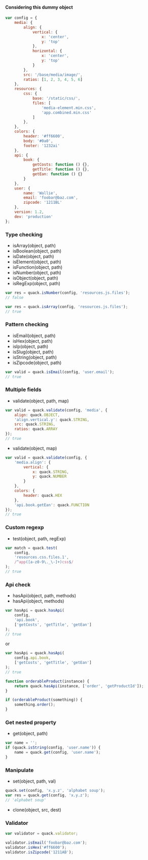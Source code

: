 
#### Considering this dummy object
```js
var config = {
    media: {
        align: {
            vertical: {
                x: 'center',
                y: 'top'
            },
            horizontal: {
                x: 'center',
                y: 'top'
            }
        },
        src: '/base/media/image/',
        ratios: [1, 2, 3, 4, 5, 6]
    },
    resources: {
        css: {
            base: '/static/css/',
            files: [
                'media-element.min.css',
                'app.combined.min.css'
            ]
        },
    },
    colors: {
        header: '#ff6600',
        body: '#0a0',
        footer: '1232ai'
    },
    api: {
        book: {
            getCosts: function () {},
            getTitle: function () {},
            getEan: function () {}
        }
    },
    user: {
        name: 'Wallie',
        email: 'foobar@baz.com',
        zipcode: '1211BL'
    },
    version: 1.2,
    dev: 'production'
};
```
### Type checking

* isArray(object, path)
* isBoolean(object, path)
* isDate(object, path)
* isElement(object, path)
* isFunction(object, path)
* isNumber(object, path)
* isObject(object, path)
* isRegExp(object, path)

```js
var res = quack.isNumber(config, 'resources.js.files');
// false

var res = quack.isArray(config, 'resources.js.files');
// true
```

### Pattern checking

* isEmail(object, path)
* isHex(object, path)
* isIp(object, path)
* isSlug(object, path)
* isString(object, path)
* isZipcode(object, path)

```js
var valid = quack.isEmail(config, 'user.email');
// true
```

### Multiple fields
* validate(object, path, map)

```js
var valid = quack.validate(config, 'media', {
    align: quack.OBJECT,
    'align.vertical.y': quack.STRING,
    src: quack.STRING,
    ratios: quack.ARRAY
});
// true
```
* validate(object, map)

```js
var valid = quack.validate(config, {
    'media.align': {
        vertical: {
            x: quack.STRING,
            y: quack.NUMBER
        }
    },
    colors: {
        header: quack.HEX
    },
    'api.book.getEan': quack.FUNCTION
});
// true
```


### Custom regexp

* test(object, path, regExp)

```js
var match = quack.test(
    config,
    'resources.css.files.1',
    /^app([a-z0-9\._\-]+)css$/
);
// true
```

### Api check

* hasApi(object, path, methods)
* hasApi(object, methods)

```js
var hasApi = quack.hasApi(
    config,
    'api.book',
    ['getCosts', 'getTitle', 'getEan']
);
// true
```

or

```js
var hasApi = quack.hasApi(
    config.api.book,
    ['getCosts', 'getTitle', 'getEan']
);
// true
```

```js
function orderableProduct(instance) {
    return quack.hasApi(instance, ['order', 'getProductId']);
}

if (orderableProduct(something)) {
    something.order();
}
```

### Get nested property

* get(object, path)

```js
var name = '';
if (quack.isString(config, 'user.name')) {
    name = quack.get(config, 'user.name');
}
```

### Manipulate

* set(object, path, val)
```js
quack.set(config, 'x.y.z', 'alphabet soup');
var res = quack.get(config, 'x.y.z');
// 'alphabet soup'
```

* clone(object, src, dest)


### Validator

```js
var validator = quack.validator;

validator.isEmail('foobar@baz.com');
validator.isHex('#ff6600');
validator.isZipcode('1211AB');
```


